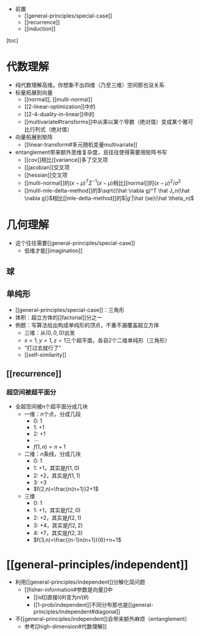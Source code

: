 - 前置
  - [[general-principles/special-case]]
  - [[recurrence]]
  - [[induction]]

[toc]
# 代数理解
- 纯代数理解高维。你想象不出四维（乃至三维）空间那也没关系
- 标量拓展到向量
  - [[normal]], [[multi-normal]]
  - [[2-linear-optimization]]中的
  - [[2-4-duality-in-linear]]中的
  - [[multivariate#transforms]]中从乘以某个导数（绝对值）变成某个雅可比行列式（绝对值）
- 向量拓展到矩阵
  - [[linear-transform#多元随机变量multivariate]]
- entanglement带来额外思维复杂度，且往往使得需要用矩阵书写
  - [[cov]]相比[[variance]]多了交叉项
  - [[jacobian]]交叉项
  - [[hessian]]交叉项
  - [[multi-normal]]的$(x-\mu)^T\Sigma^{-1} (x-\mu)$相比[[normal]]的$(x-\mu)^2/\sigma^2$
  - [[multi-mle-delta-method]]的$\sqrt{(\hat \nabla g)^T \hat J_n(\hat \nabla g)}$相比[[mle-delta-method]]的$|g'|\hat {se}(\hat \theta_n)$
# 几何理解
- 这个往往需要[[general-principles/special-case]]
  - 低维才能[[imagination]]
## 球
## 单纯形
- [[general-principles/special-case]]：三角形
- 体积：超立方体的[[factorial]]分之一
- 例题：写算法给出构成单纯形的顶点，不重不漏覆盖超立方体
  - 三维：从$(0,0, 0)$出发
  - $x=1,y=1,z=1$三个超平面，各自2个二维单纯形（三角形）
  - “打过去就行了”
  - [[self-similarity]]
## [[recurrence]]
### 超空间被超平面分
- 全超空间被$n$个超平面分成几块
  - 一维：$n$个点，分成几段
    - 0: 1
    - 1: +1
    - 2: +1
    - $\cdots$
    - $f(1,n)=n+1$
  - 二维：$n$条线，分成几块
    - 0: 1
    - 1: +1，其实是$f(1,0)$
    - 2: +2，其实是$f(1,1)$
    - 3: +3
    - $f(2,n)=\frac{n(n+1)}2+1$
  - 三维
    - 0: 1
    - 1: +1，其实是$f(2,0)$
    - 2: +2，其实是$f(2,1)$
    - 3: +4，其实是$f(2,2)$
    - 4: +7，其实是$f(2,3)$
    - $f(3,n)=\frac{(n-1)n(n+1)}{6}+n+1$
# [[general-principles/independent]]
- 利用[[general-principles/independent]]分解化简问题
  - [[fisher-information#参数是向量]]中
    - [[iid]]直接$I(\theta)$变为$nI(\theta)$
    - [[1-prob/independent]]不同分布那也是[[general-principles/independent#diagonal]]
- 不[[general-principles/independent]]会带来额外麻烦（entanglement）
  - 参考[[high-dimension#代数理解]]